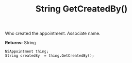 ﻿---
uid: crmscript_ref_NSAppointment_GetCreatedBy
title: String GetCreatedBy()
intellisense: NSAppointment.GetCreatedBy
keywords: NSAppointment, GetCreatedBy
so.topic: reference
---

Who created the appointment. Associate name.

**Returns:** String


```crmscript
NSAppointment thing;
String createdBy  = thing.GetCreatedBy();
```


